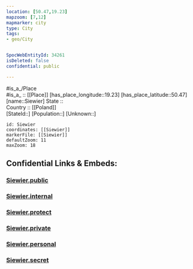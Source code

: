 ```yaml
---
location: [50.47,19.23] 
mapzoom: [7,12] 
mapmarker: city 
type: City
tags:
- geo/City


SpocWebEntityId: 34261
isDeleted: false
confidential: public

---
```

#is_a_/Place  
#is_a_ :: [[Place]] 
[has_place_longitude::19.23] 
[has_place_latitude::50.47] 
[name::Siewier] 
State ::  
Country :: [[Poland]]  
[StateId::] 
[Population::] 
[Unknown::] 


```leaflet
id: Siewier
coordinates: [[Siewier]] 
markerFile: [[Siewier]] 
defaultZoom: 11 
maxZoom: 18
```


## Confidential Links & Embeds: 

### [Siewier.public](/_public/\Earth\Continent\Europe\Europe~East\Poland\Provinces~Poland\Silesian\CitySiewier.public.md) 

### [Siewier.internal](/_internal/\Earth\Continent\Europe\Europe~East\Poland\Provinces~Poland\Silesian\CitySiewier.internal.md) 

### [Siewier.protect](/_protect/\Earth\Continent\Europe\Europe~East\Poland\Provinces~Poland\Silesian\CitySiewier.protect.md) 

### [Siewier.private](/_private/\Earth\Continent\Europe\Europe~East\Poland\Provinces~Poland\Silesian\CitySiewier.private.md) 

### [Siewier.personal](/_personal/\Earth\Continent\Europe\Europe~East\Poland\Provinces~Poland\Silesian\CitySiewier.personal.md) 

### [Siewier.secret](/_secret/\Earth\Continent\Europe\Europe~East\Poland\Provinces~Poland\Silesian\CitySiewier.secret.md)

